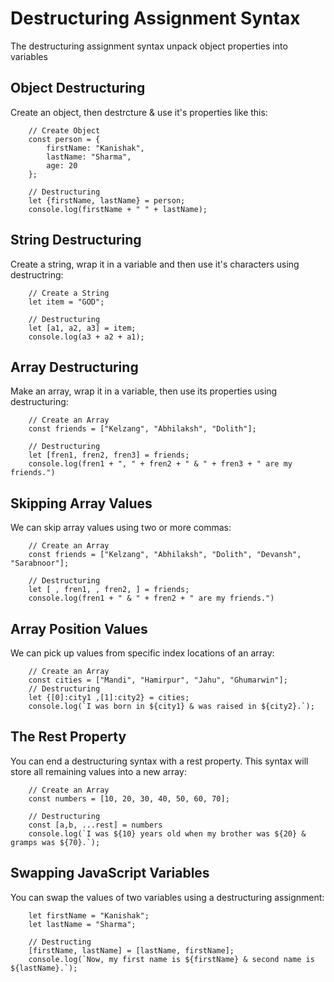 # Destructuring Assignment Syntax

The destructuring assignment syntax unpack object properties into variables

## Object Destructuring
Create an object, then destrcture & use it's properties like this:
```
    // Create Object
    const person = {
        firstName: "Kanishak",
        lastName: "Sharma",
        age: 20
    };
  
    // Destructuring
    let {firstName, lastName} = person;
    console.log(firstName + " " + lastName);
```


## String Destructuring
Create a string, wrap it in a variable and then use it's characters using destructring:
```
    // Create a String
    let item = "GOD";

    // Destructuring
    let [a1, a2, a3] = item;
    console.log(a3 + a2 + a1);
```


## Array Destructuring
Make an array, wrap it in a variable, then use its properties using destructuring:
```
    // Create an Array
    const friends = ["Kelzang", "Abhilaksh", "Dolith"];

    // Destructuring
    let [fren1, fren2, fren3] = friends;
    console.log(fren1 + ", " + fren2 + " & " + fren3 + " are my friends.")
```


## Skipping Array Values
We can skip array values using two or more commas:
```
    // Create an Array
    const friends = ["Kelzang", "Abhilaksh", "Dolith", "Devansh", "Sarabnoor"];

    // Destructuring
    let [ , fren1, , fren2, ] = friends;
    console.log(fren1 + " & " + fren2 + " are my friends.")
```


## Array Position Values
We can pick up values from specific index locations of an array:
```
    // Create an Array
    const cities = ["Mandi", "Hamirpur", "Jahu", "Ghumarwin"];
    // Destructuring
    let {[0]:city1 ,[1]:city2} = cities;
    console.log(`I was born in ${city1} & was raised in ${city2}.`);
```


## The Rest Property
You can end a destructuring syntax with a rest property.
This syntax will store all remaining values into a new array:
```
    // Create an Array
    const numbers = [10, 20, 30, 40, 50, 60, 70];

    // Destructuring
    const [a,b, ...rest] = numbers
    console.log(`I was ${10} years old when my brother was ${20} & gramps was ${70}.`);
```


## Swapping JavaScript Variables
You can swap the values of two variables using a destructuring assignment:
```
    let firstName = "Kanishak";
    let lastName = "Sharma";

    // Destructing
    [firstName, lastName] = [lastName, firstName];
    console.log(`Now, my first name is ${firstName} & second name is ${lastName}.`);
```